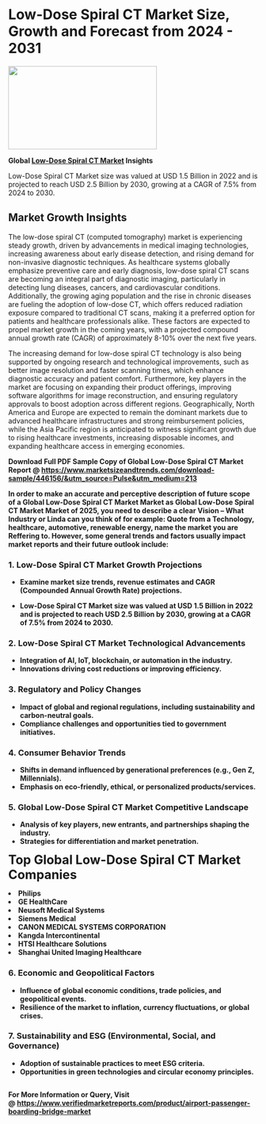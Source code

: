 <H1>Low-Dose Spiral CT Market Size, Growth and Forecast from 2024 - 2031</H1><img class="aligncenter size-medium wp-image-584254" src="https://thirdeyenews.in/wp-content/uploads/2024/09/Global-Market-Research-300x168.jpeg" alt="" width="300" height="168" /><p><strong>Global&nbsp;<a href="https://www.marketsizeandtrends.com/download-sample/446156/&amp;utm_source=Pulse&amp;utm_medium=213">Low-Dose Spiral CT Market</a> Insights</strong></p><p>Low-Dose Spiral CT Market size was valued at USD 1.5 Billion in 2022 and is projected to reach USD 2.5 Billion by 2030, growing at a CAGR of 7.5% from 2024 to 2030.</p><p><h2>Market Growth Insights</h2> <p>The low-dose spiral CT (computed tomography) market is experiencing steady growth, driven by advancements in medical imaging technologies, increasing awareness about early disease detection, and rising demand for non-invasive diagnostic techniques. As healthcare systems globally emphasize preventive care and early diagnosis, low-dose spiral CT scans are becoming an integral part of diagnostic imaging, particularly in detecting lung diseases, cancers, and cardiovascular conditions. Additionally, the growing aging population and the rise in chronic diseases are fueling the adoption of low-dose CT, which offers reduced radiation exposure compared to traditional CT scans, making it a preferred option for patients and healthcare professionals alike. These factors are expected to propel market growth in the coming years, with a projected compound annual growth rate (CAGR) of approximately 8-10% over the next five years.</p> <p><strong></strong></p> <p>The increasing demand for low-dose spiral CT technology is also being supported by ongoing research and technological improvements, such as better image resolution and faster scanning times, which enhance diagnostic accuracy and patient comfort. Furthermore, key players in the market are focusing on expanding their product offerings, improving software algorithms for image reconstruction, and ensuring regulatory approvals to boost adoption across different regions. Geographically, North America and Europe are expected to remain the dominant markets due to advanced healthcare infrastructures and strong reimbursement policies, while the Asia Pacific region is anticipated to witness significant growth due to rising healthcare investments, increasing disposable incomes, and expanding healthcare access in emerging economies.</p> <p><strong></p><p><span class=""><strong>Download Full PDF Sample Copy of Global Low-Dose Spiral CT Market Report</strong> @ <a href="https://www.marketsizeandtrends.com/download-sample/446156/&amp;utm_source=Pulse&amp;utm_medium=213" target="_blank">https://www.marketsizeandtrends.com/download-sample/446156/&amp;utm_source=Pulse&amp;utm_medium=213</a></span></p><p>In order to make an accurate and perceptive description of future scope of a Global&nbsp;Low-Dose Spiral CT Market Market as Global&nbsp;Low-Dose Spiral CT Market Market of 2025, you need to describe a clear Vision &ndash; What Industry or Linda can you think of for example: Quote from a Technology, healthcare, automotive, renewable energy, name the market you are Reffering to. However, some general trends and factors usually impact market reports and their future outlook include:</p><h3>1.&nbsp;<strong>Low-Dose Spiral CT Market Growth Projections</strong></h3><ul><li>Examine market size trends, revenue estimates and CAGR (Compounded Annual Growth Rate) projections.</li><li><p>Low-Dose Spiral CT Market size was valued at USD 1.5 Billion in 2022 and is projected to reach USD 2.5 Billion by 2030, growing at a CAGR of 7.5% from 2024 to 2030.</p></li></ul><h3>2.&nbsp;<strong>Low-Dose Spiral CT Market Technological Advancements</strong></h3><ul><li>Integration of AI, IoT, blockchain, or automation in the industry.</li><li>Innovations driving cost reductions or improving efficiency.</li></ul><h3>3.&nbsp;<strong>Regulatory and Policy Changes</strong></h3><ul><li>Impact of global and regional regulations, including sustainability and carbon-neutral goals.</li><li>Compliance challenges and opportunities tied to government initiatives.</li></ul><h3>4.&nbsp;<strong>Consumer Behavior Trends</strong></h3><ul><li>Shifts in demand influenced by generational preferences (e.g., Gen Z, Millennials).</li><li>Emphasis on eco-friendly, ethical, or personalized products/services.</li></ul><h3>5.&nbsp;<strong>Global Low-Dose Spiral CT Market Competitive Landscape</strong></h3><ul><li>Analysis of key players, new entrants, and partnerships shaping the industry.</li><li>Strategies for differentiation and market penetration.</li></ul><p data-pm-slice="1 1 []"><span style="color: inherit; font-family: inherit; font-size: 25px;">Top Global Low-Dose Spiral CT Market Companies</span></p><div class="" data-test-id=""><p><li>Philips</li><li> GE HealthCare</li><li> Neusoft Medical Systems</li><li> Siemens Medical</li><li> CANON MEDICAL SYSTEMS CORPORATION</li><li> Kangda Intercontinental</li><li> HTSI Healthcare Solutions</li><li> Shanghai United Imaging Healthcare</li></p></div><h3>6.&nbsp;<strong>Economic and Geopolitical Factors</strong></h3><ul><li>Influence of global economic conditions, trade policies, and geopolitical events.</li><li>Resilience of the market to inflation, currency fluctuations, or global crises.</li></ul><h3>7.&nbsp;<strong>Sustainability and ESG (Environmental, Social, and Governance)</strong></h3><ul><li>Adoption of sustainable practices to meet ESG criteria.</li><li>Opportunities in green technologies and circular economy principles.</li></ul><h2><strong style="font-size: 14px;">For More Information or Query, Visit @&nbsp;</strong><a style="background-color: #ffffff; font-size: 14px;" href="https://www.marketsizeandtrends.com/report/low-dose-spiral-ct-market/" target="_blank">https://www.verifiedmarketreports.com/product/airport-passenger-boarding-bridge-market</a></h2>
